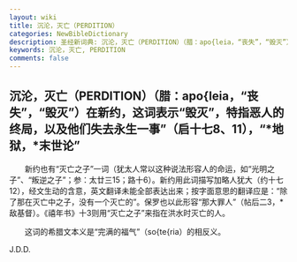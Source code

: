 ```yaml
---
layout: wiki
title: 沉沦，灭亡（PERDITION）
categories: NewBibleDictionary
description: 圣经新词典: 沉沦，灭亡（PERDITION）（腊：apo{leia，“丧失”，“毁灭”）在新约，这词表示“毁灭”，特指恶人的终局，以及他们失去永生一事”（启十七8、11），“*地狱，*末世论”
keywords: 沉沦，灭亡, PERDITION
comments: false
---
```


## 沉沦，灭亡（PERDITION）（腊：apo{leia，“丧失”，“毁灭”）在新约，这词表示“毁灭”，特指恶人的终局，以及他们失去永生一事”（启十七8、11），“*地狱，*末世论”

　　新约也有“灭亡之子”一词（犹太人常以这种说法形容人的命运，如“光明之子”、“叛逆之子”；参：太廿三15；路十6）。新约用此词描写加略人犹大（约十七12），经文生动的含意，英文翻译未能全部表达出来；按字面意思的翻译应是：“除了那在灭亡中之子，没有一个灭亡的”。保罗也以此形容“那大罪人”（帖后二3，*敌基督）。《禧年书》十3则用“灭亡之子”来指在洪水时灭亡的人。

　　这词的希腊文本义是“完满的福气”（so{te{ria）的相反义。

J.D.D.








